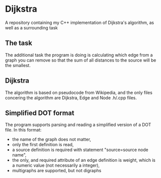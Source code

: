 # Dijkstra
A repository containing my C++ implementation of Dijkstra's algorithm, as well as a surrounding task

## The task
The additional task the program is doing is calculating which edge from a graph you can remove so that the sum of all distances to the source will be the smallest.

## Dijkstra
The algorithm is based on pseudocode from Wikipedia, and the only files concering the algorithm are Dijkstra, Edge and Node .h/.cpp files.

## Simplified DOT format
The program supports parsing and reading a simplified version of a DOT file. In this format:
- the name of the graph does not matter,
- only the first definition is read,
- a source definition is required with statement "source=source node name",
- the only, and required attribute of an edge definition is weight, which is a numeric value (not necessarily a integer),
- multigraphs are supported, but not digraphs

